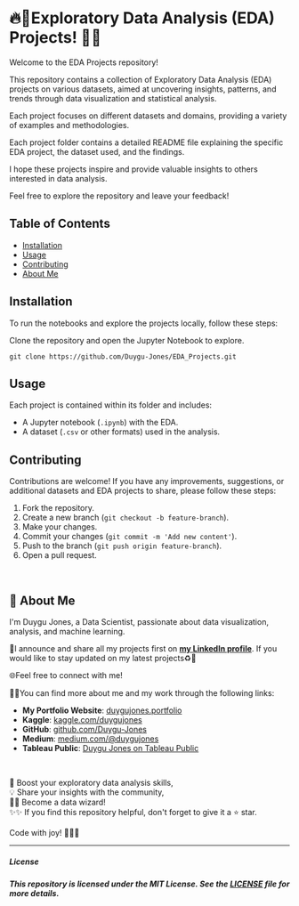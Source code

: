 
# 🔥🚀Exploratory Data Analysis (EDA) Projects! 🔬🎯

Welcome to the EDA Projects repository! 

This repository contains a collection of Exploratory Data Analysis (EDA) projects on various datasets, aimed at uncovering insights, 
patterns, and trends through data visualization and statistical analysis.

Each project focuses on different datasets and domains, providing a variety of examples and methodologies.

Each project folder contains a detailed README file explaining the specific EDA project, the dataset used, and the findings.

I hope these projects inspire and provide valuable insights to others interested in data analysis. 

Feel free to explore the repository and leave your feedback!


## Table of Contents

- [Installation](#installation)
- [Usage](#usage)
- [Contributing](#contributing)
- [About Me](#about-me)


## Installation

To run the notebooks and explore the projects locally, follow these steps:

Clone the repository and open the Jupyter Notebook to explore.

    git clone https://github.com/Duygu-Jones/EDA_Projects.git
    
   

## Usage

Each project is contained within its folder and includes:

- A Jupyter notebook (`.ipynb`) with the EDA.
- A dataset (`.csv` or other formats) used in the analysis.

## Contributing

Contributions are welcome! If you have any improvements, suggestions, or additional datasets and EDA projects to share, please follow these steps:

1. Fork the repository.
2. Create a new branch (`git checkout -b feature-branch`).
3. Make your changes.
4. Commit your changes (`git commit -m 'Add new content'`).
5. Push to the branch (`git push origin feature-branch`).
6. Open a pull request.

<br>

## 🌱 About Me 

I'm Duygu Jones, a Data Scientist, passionate about data visualization, analysis, and machine learning. 


📢I announce and share all my projects first on [**my LinkedIn profile**](https://www.linkedin.com/in/duygujones/). If you would like to stay updated on my latest projects♻️💫 

🌐Feel free to connect with me!


🚀🎯You can find more about me and my work through the following links:

- **My Portfolio Website**: [duygujones.portfolio](https://duygujones.vercel.app/)
- **Kaggle**: [kaggle.com/duygujones](https://www.kaggle.com/duygujones)
- **GitHub**: [github.com/Duygu-Jones](https://github.com/Duygu-Jones)
- **Medium**: [medium.com/@duygujones](https://medium.com/@duygujones)
- **Tableau Public**: [Duygu Jones on Tableau Public](https://public.tableau.com/app/profile/duygu.jones/vizzes)

<br>

🎯 Boost your exploratory data analysis skills,<br>
💡 Share your insights with the community,<br>
👩‍💻 Become a data wizard!<br>
✨✨ If you find this repository helpful, don't forget to give it a ⭐ star.<br>

Code with joy! 👩‍💻✨

---


##### License

##### This repository is licensed under the MIT License. See the [LICENSE](LICENSE) file for more details.
